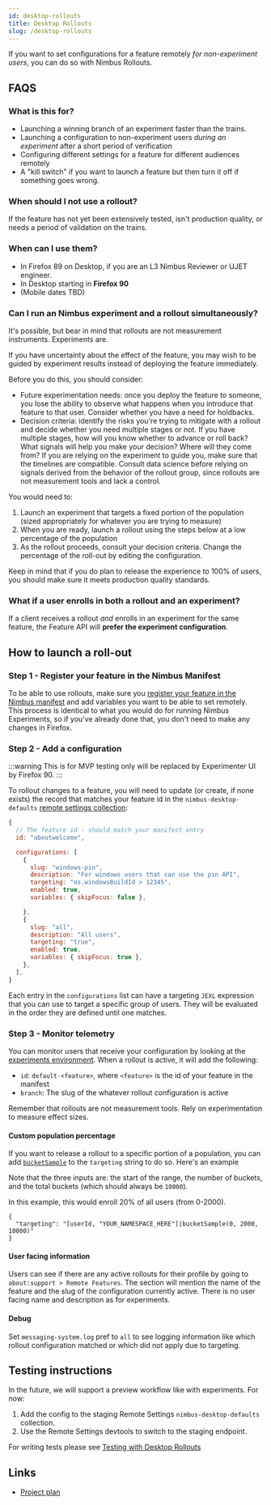 ```yaml
---
id: desktop-rollouts
title: Desktop Rollouts
slug: /desktop-rollouts
---
```


If you want to set configurations for a feature remotely _for non-experiment users_, you can do so with Nimbus Rollouts.

## FAQS

### What is this for?

- Launching a winning branch of an experiment faster than the trains.
- Launching a configuration to non-experiment users _during an experiment_ after a short period of verification
- Configuring different settings for a feature for different audiences remotely
- A "kill switch" if you want to launch a feature but then turn it off if something goes wrong.

### When should I not use a rollout?

If the feature has not yet been extensively tested, isn't production quality, or needs a period of validation on the trains.

### When can I use them?

- In Firefox 89 on Desktop, if you are an L3 Nimbus Reviewer or UJET engineer.
- In Desktop starting in **Firefox 90**
- (Mobile dates TBD)

### Can I run an Nimbus experiment and a rollout simultaneously?

It's possible, but bear in mind that rollouts are not measurement instruments. Experiments are.

If you have uncertainty about the effect of the feature,
you may wish to be guided by experiment results instead of deploying the feature immediately.

Before you do this, you should consider:

- Future experimentation needs: once you deploy the feature to someone,
  you lose the ability to observe what happens when you introduce that feature to that user.
  Consider whether you have a need for holdbacks.
- Decision criteria: identify the risks you're trying to mitigate with a rollout and decide whether you need multiple stages or not.
  If you have multiple stages, how will you know whether to advance or roll back?
  What signals will help you make your decision? Where will they come from?
  If you are relying on the experiment to guide you, make sure that the timelines are compatible.
  Consult data science before relying on signals derived from the behavior of the rollout group,
  since rollouts are not measurement tools and lack a control.

You would need to:

1. Launch an experiment that targets a fixed portion of the population (sized appropriately for whatever you are trying to measure)
2. When you are ready, launch a rollout using the steps below at a low percentage of the population
3. As the rollout proceeds, consult your decision criteria. Change the percentage of the roll-out by editing the configuration.

Keep in mind that if you do plan to release the experience to 100% of users, you should make sure it meets production quality standards.

### What if a user enrolls in both a rollout and an experiment?

If a client receives a rollout _and_ enrolls in an experiment for the same feature, the Feature API will **prefer the experiment configuration**.

## How to launch a roll-out

### Step 1 - Register your feature in the Nimbus Manifest

To be able to use rollouts, make sure you [register your feature in the Nimbus manifest](desktop-feature-api#registering-a-new-feature) and add variables you want to be able to set remotely. This process is identical to what you would do for running Nimbus Experiments, so if you've already done that, you don't need to make any changes in Firefox.

### Step 2 - Add a configuration

:::warning
This is for MVP testing only will be replaced by Experimenter UI by Firefox 90.
:::

To rollout changes to a feature, you will need to update (or create, if none exists) the record that matches your feature id in the `nimbus-desktop-defaults` [remote settings collection](https://settings-writer.stage.mozaws.net/v1/admin/#/buckets/main-workspace/collections/nimbus-desktop-defaults/records):

```js
{
  // The feature id - should match your manifest entry
  id: "aboutwelcome",

  configurations: [
    {
      slug: "windows-pin",
      description: "For windows users that can use the pin API",
      targeting: "os.windowsBuildId > 12345",
      enabled: true,
      variables: { skipFocus: false },

    },
    {
      slug: "all",
      description: "All users",
      targeting: "true",
      enabled: true,
      variables: { skipFocus: true },
    },
  ],
}
```

Each entry in the `configurations` list can have a targeting `JEXL` expression that you can use to target a specific group of users. They will be evaluated in the order they are defined until one matches.

### Step 3 - Monitor telemetry

You can monitor users that receive your configuration by looking at the [experiments environment](https://firefox-source-docs.mozilla.org/toolkit/components/telemetry/data/environment.html?highlight=experiments#experiments). When a rollout is active, it will add the following:

- `id`: `default-<feature>`, where `<feature>` is the id of your feature in the manifest
- `branch`: The slug of the whatever rollout configuration is active

Remember that rollouts are not measurement tools. Rely on experimentation to measure effect sizes.

#### Custom population percentage

If you want to release a rollout to a specific portion of a population, you can add [`bucketSample`](https://searchfox.org/mozilla-central/source/toolkit/components/utils/Sampling.jsm#120) to the `targeting` string to do so. Here's an example

Note that the three inputs are: the start of the range, the number of buckets, and the total buckets (which should always be `10000`).

In this example, this would enroll 20% of all users (from 0-2000).

```
{
  "targeting": "[userId, "YOUR_NAMESPACE_HERE"]|bucketSample(0, 2000, 10000)"
}
```

#### User facing information

Users can see if there are any active rollouts for their profile by going to `about:support > Remote Features`. The section will
mention the name of the feature and the slug of the configuration currently active. There is no user facing name and description
as for experiments.

#### Debug

Set `messaging-system.log` pref to `all` to see logging information like which rollout configuration matched or which did not
apply due to targeting.

## Testing instructions

In the future, we will support a preview workflow like with experiments. For now:

1. Add the config to the staging Remote Settings `nimbus-desktop-defaults` collection.
2. Use the Remote Settings devtools to switch to the staging endpoint.

For writing tests please see [Testing with Desktop Rollouts](desktop-feature-api-testing#testing-with-desktop-rollouts)

## Links

- [Project plan](https://mana.mozilla.org/wiki/display/FJT/Rapid+Rollouts)
